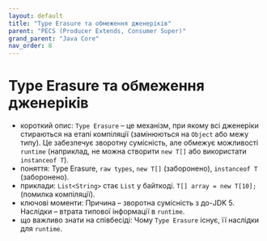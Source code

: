 ```yaml
---
layout: default
title: "Type Erasure та обмеження дженеріків"
parent: "PECS (Producer Extends, Consumer Super)"
grand_parent: "Java Core"
nav_order: 8
---
```


# Type Erasure та обмеження дженеріків

*   короткий опис: `Type Erasure` – це механізм, при якому всі дженеріки стираються на етапі компіляції (замінюються на `Object` або межу типу). Це забезпечує зворотну сумісність, але обмежує можливості `runtime` (наприклад, не можна створити `new T[]` або використати `instanceof T`).
*   поняття: Type Erasure, `raw types`, `new T[]` (заборонено), `instanceof T` (заборонено).
*   приклади: `List<String>` стає `List` у байткоді. `T[] array = new T[10];` (помилка компіляції).
*   ключові моменти: Причина – зворотна сумісність з до-JDK 5. Наслідки – втрата типової інформації в `runtime`.
*   що важливо знати на співбесіді: Чому `Type Erasure` існує, її наслідки для `runtime`.
